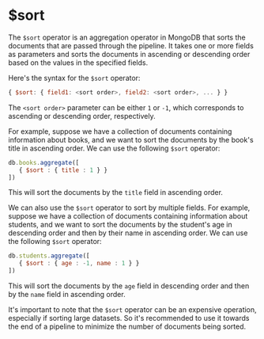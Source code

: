 # $sort

The `$sort` operator is an aggregation operator in MongoDB that sorts the documents that are passed through the pipeline. It takes one or more fields as parameters and sorts the documents in ascending or descending order based on the values in the specified fields.

Here's the syntax for the `$sort` operator:

```javascript
{ $sort: { field1: <sort order>, field2: <sort order>, ... } }
```

The `<sort order>` parameter can be either `1` or `-1`, which corresponds to ascending or descending order, respectively.

For example, suppose we have a collection of documents containing information about books, and we want to sort the documents by the book's title in ascending order. We can use the following `$sort` operator:

```javascript
db.books.aggregate([
   { $sort : { title : 1 } }
])
```

This will sort the documents by the `title` field in ascending order.

We can also use the `$sort` operator to sort by multiple fields. For example, suppose we have a collection of documents containing information about students, and we want to sort the documents by the student's age in descending order and then by their name in ascending order. We can use the following `$sort` operator:


```javascript
db.students.aggregate([
   { $sort : { age : -1, name : 1 } }
])
```

This will sort the documents by the `age` field in descending order and then by the `name` field in ascending order.

It's important to note that the `$sort` operator can be an expensive operation, especially if sorting large datasets. So it's recommended to use it towards the end of a pipeline to minimize the number of documents being sorted.